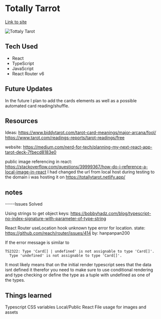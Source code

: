 # Totally Tarrot

<a href="https://totallytarot.netlify.app/">Link to site</a>

![Tottaly Tarot](https://i.imgur.com/ojl0kkF.png)

## Tech Used

<ul>
    <li>React</li>
    <li>TypeScript</li>
    <li>JavaScript</li>
    <li>React Router v6</li>
</ul>

## Future Updates

In the future I plan to add the cards elements as well as a possible automated card reading/shuffle.

## Resources

Ideas: 
https://www.biddytarot.com/tarot-card-meanings/major-arcana/fool/
https://www.tarot.com/readings-reports/tarot-readings/free

website: 
https://medium.com/nerd-for-tech/planning-my-next-react-app-tarot-deck-7fbecd8183e0

public image referencing in react: 
https://stackoverflow.com/questions/39999367/how-do-i-reference-a-local-image-in-react
I had changed the url from local host during testing to the domain i was hosting it on
https://totallytarot.netlify.app/

## notes

-----Issues Solved

Using strings to get object keys:
https://bobbyhadz.com/blog/typescript-no-index-signature-with-parameter-of-type-string

React Router useLocation hook unknown type error for location. state: 
https://github.com/reach/router/issues/414
by: hanpanpan200

If the error message is similar to
```
TS2322: Type 'Card[] | undefined' is not assignable to type 'Card[]'.
  Type 'undefined' is not assignable to type 'Card[]'.
```
It most likely means that on the initial render typescript sees that the data isnt defined it therefor you need to make sure to use conditional rendering and type checking or define the type as a tuple with undefined as one of the types. 

## Things learned

Typescript
CSS variables
Local/Public React File usage for images and assets